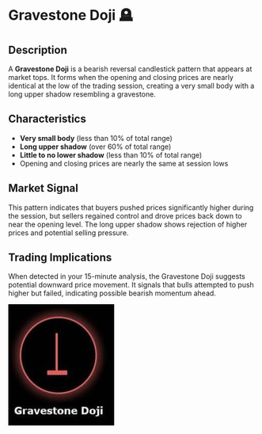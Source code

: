 # Gravestone Doji 🪦

## Description
A **Gravestone Doji** is a bearish reversal candlestick pattern that appears at market tops. It forms when the opening and closing prices are nearly identical at the low of the trading session, creating a very small body with a long upper shadow resembling a gravestone.

## Characteristics
- **Very small body** (less than 10% of total range)
- **Long upper shadow** (over 60% of total range)
- **Little to no lower shadow** (less than 10% of total range)
- Opening and closing prices are nearly the same at session lows

## Market Signal
This pattern indicates that buyers pushed prices significantly higher during the session, but sellers regained control and drove prices back down to near the opening level. The long upper shadow shows rejection of higher prices and potential selling pressure.

## Trading Implications
When detected in your 15-minute analysis, the Gravestone Doji suggests potential downward price movement. It signals that bulls attempted to push higher but failed, indicating possible bearish momentum ahead.

![Candlestick Pattern Example](gravestone_doji_pattern.png)
